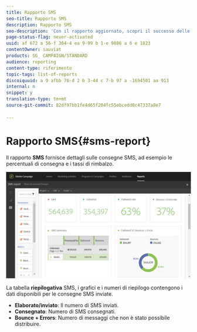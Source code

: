 ```yaml
---
title: Rapporto SMS
seo-title: Rapporto SMS
description: Rapporto SMS
seo-description: 'Con il rapporto aggiornato, scopri il successo delle consegne SMS. '
page-status-flag: never-activated
uuid: af 672 a 56-f 304-4 ea 9-99 b 1-e 9886 a 6 e 1823
contentOwner: sauviat
products: SG_ CAMPAIGN/STANDARD
audience: reporting
content-type: riferimento
topic-tags: list-of-reports
discoiquuid: a 9 afbb 76-d 2 b 3-44 c 7-b 97 a -1694501 aa 913
internal: n
snippet: y
translation-type: tm+mt
source-git-commit: 82df97bb1fe4d65f204fc55ebcedd0c47337a8e7

---
```



# Rapporto SMS{#sms-report}

Il rapporto **SMS** fornisce dettagli sulle consegne SMS, ad esempio le percentuali di consegna e i tassi di rimbalzo.

![](assets/dynamic_report_sms.png)

La tabella **riepilogativa** SMS, i grafici e i numeri di riepilogo contengono i dati disponibili per le consegne SMS inviate.

* **Elaborato/inviato**: Il numero di SMS inviati.
* **Consegnato**: Numero di SMS consegnati.
* **Bounce + Errors**: Numero di messaggi che non è stato possibile distribuire.

